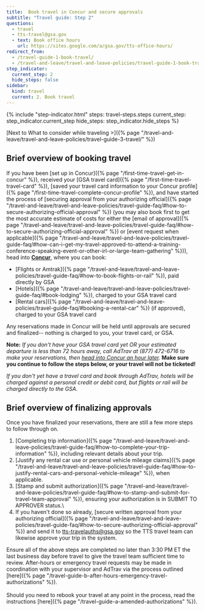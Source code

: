 ```yaml
---
title:  Book travel in Concur and secure approvals
subtitle: "Travel guide: Step 2"
questions:
  - travel
  - tts-travel@gsa.gov
  - text: Book office hours
    url: https://sites.google.com/a/gsa.gov/tts-office-hours/
redirect_from:
  - /travel-guide-1-book-travel/
  - /travel-and-leave/travel-and-leave-policies/travel-guide-1-book-travel/
step_indicator:
  current_step: 2
  hide_steps: false
sidebar:
  kind: travel
  current: 2. Book travel
---
```


{% include "step-indicator.html" 
steps: travel-steps.steps 
current_step: step_indicator.current_step 
hide_steps: step_indicator.hide_steps %}

<!-- prettier-ignore -->
[Next to What to consider while traveling >]({% page "/travel-and-leave/travel-and-leave-policies/travel-guide-3-travel/" %})

## Brief overview of booking travel

If you have been [set up in
Concur]({% page "/first-time-travel-get-in-concur" %}), received your [GSA
travel card]({% page "/first-time-travel-travel-card" %}), [saved your travel
card information to your Concur
profile]({% page "/first-time-travel-complete-concur-profile" %}), and have
started the process of [securing approval from your authorizing
official]({% page "/travel-and-leave/travel-and-leave-policies/travel-guide-faq/#how-to-secure-authorizing-official-approval" %})
(you may also book first to get the most accurate estimate of costs for either
the [email of
approval]({% page "/travel-and-leave/travel-and-leave-policies/travel-guide-faq/#how-to-secure-authorizing-official-approval" %})
or [event request when
applicable]({% page "/travel-and-leave/travel-and-leave-policies/travel-guide-faq/#how-can-i-get-my-travel-approved-to-attend-a-training-conference-speaking-event-or-other-irl-or-large-team-gathering" %})),
head into **[Concur](https://travel.gsa.gov)**, where you can book:

- [Flights or
  Amtrak]({% page "/travel-and-leave/travel-and-leave-policies/travel-guide-faq/#how-to-book-flights-or-rail" %}),
  paid directly by GSA
- [Hotels]({% page "/travel-and-leave/travel-and-leave-policies/travel-guide-faq/#book-lodging" %}),
  charged to your GSA travel card
- [Rental
  cars]({% page "/travel-and-leave/travel-and-leave-policies/travel-guide-faq/#booking-a-rental-car" %})
  (if approved), charged to your GSA travel card

Any reservations made in Concur will be held until approvals are secured and
finalized-- nothing is charged to you, your travel card, or GSA.

**Note:** _If you don't have your GSA travel card yet OR your estimated
departure is less than 72 hours away, call AdTrav at (877) 472-6716 to make your
reservations, then [head into Concur an hour later](https://travel.gsa.gov)._
**Make sure you continue to follow the steps below, or your travel will not be
ticketed!**

_If you don't yet have a travel card and book through AdTrav, hotels will be
charged against a personal credit or debit card, but flights or rail will be
charged directly to the GSA._

## Brief overview of finalizing approvals

Once you have finalized your reservations, there are still a few more steps to
follow through on.

1. [Completing trip
   information]({% page "/travel-and-leave/travel-and-leave-policies/travel-guide-faq/#how-to-complete-your-trip-information" %}),
   including relevant details about your trip.
2. [Justify any rental car use or personal vehicle mileage
   claims]({% page "/travel-and-leave/travel-and-leave-policies/travel-guide-faq/#how-to-justify-rental-cars-and-personal-vehicle-mileage" %}),
   when applicable.
3. [Stamp and submit
   authorization]({% page "/travel-and-leave/travel-and-leave-policies/travel-guide-faq/#how-to-stamp-and-submit-for-travel-team-approval" %}),
   ensuring your authorization is in SUBMIT TO APPROVER status.\
4. If you haven't done so already, [secure written approval from your
   authorizing
   official]({% page "/travel-and-leave/travel-and-leave-policies/travel-guide-faq/#how-to-secure-authorizing-official-approval" %})
   and send it to tts-travelauths@gsa.gov so the TTS travel team can likewise
   approve your trip in the system.

Ensure all of the above steps are completed no later than 3:30 PM ET the last
business day before travel to give the travel team sufficient time to review.
After-hours or emergency travel requests may be made in coordination with your
supervisor and AdTrav via the process outlined
[here]({% page "/travel-guide-b-after-hours-emergency-travel-authorizations" %}).<br>
<br> Should you need to rebook your travel at any point in the process, read the
instructions [here]({% page "/travel-guide-a-amended-authorizations" %}).
